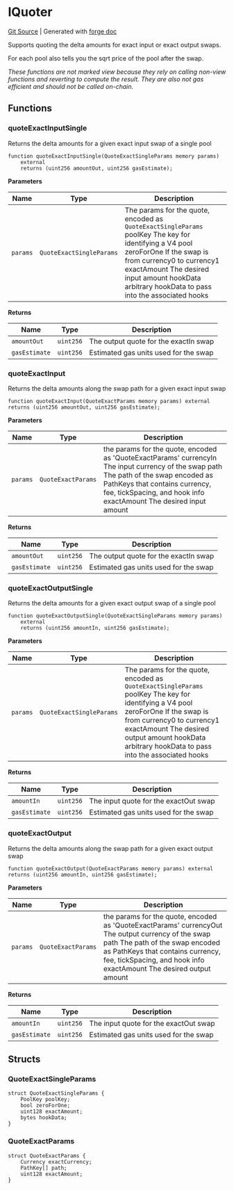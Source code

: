 # IQuoter
[Git Source](https://github.com/Uniswap/docs/blob/47e3c30ae8a0d7c086bf3e41bd0e7e3a854e280b/src/interfaces/IQuoter.sol)
| Generated with [forge doc](https://book.getfoundry.sh/reference/forge/forge-doc)

Supports quoting the delta amounts for exact input or exact output swaps.

For each pool also tells you the sqrt price of the pool after the swap.

*These functions are not marked view because they rely on calling non-view functions and reverting
to compute the result. They are also not gas efficient and should not be called on-chain.*


## Functions
### quoteExactInputSingle

Returns the delta amounts for a given exact input swap of a single pool


```solidity
function quoteExactInputSingle(QuoteExactSingleParams memory params)
    external
    returns (uint256 amountOut, uint256 gasEstimate);
```
**Parameters**

|Name|Type|Description|
|----|----|-----------|
|`params`|`QuoteExactSingleParams`|The params for the quote, encoded as `QuoteExactSingleParams` poolKey The key for identifying a V4 pool zeroForOne If the swap is from currency0 to currency1 exactAmount The desired input amount hookData arbitrary hookData to pass into the associated hooks|

**Returns**

|Name|Type|Description|
|----|----|-----------|
|`amountOut`|`uint256`|The output quote for the exactIn swap|
|`gasEstimate`|`uint256`|Estimated gas units used for the swap|


### quoteExactInput

Returns the delta amounts along the swap path for a given exact input swap


```solidity
function quoteExactInput(QuoteExactParams memory params) external returns (uint256 amountOut, uint256 gasEstimate);
```
**Parameters**

|Name|Type|Description|
|----|----|-----------|
|`params`|`QuoteExactParams`|the params for the quote, encoded as 'QuoteExactParams' currencyIn The input currency of the swap path The path of the swap encoded as PathKeys that contains currency, fee, tickSpacing, and hook info exactAmount The desired input amount|

**Returns**

|Name|Type|Description|
|----|----|-----------|
|`amountOut`|`uint256`|The output quote for the exactIn swap|
|`gasEstimate`|`uint256`|Estimated gas units used for the swap|


### quoteExactOutputSingle

Returns the delta amounts for a given exact output swap of a single pool


```solidity
function quoteExactOutputSingle(QuoteExactSingleParams memory params)
    external
    returns (uint256 amountIn, uint256 gasEstimate);
```
**Parameters**

|Name|Type|Description|
|----|----|-----------|
|`params`|`QuoteExactSingleParams`|The params for the quote, encoded as `QuoteExactSingleParams` poolKey The key for identifying a V4 pool zeroForOne If the swap is from currency0 to currency1 exactAmount The desired output amount hookData arbitrary hookData to pass into the associated hooks|

**Returns**

|Name|Type|Description|
|----|----|-----------|
|`amountIn`|`uint256`|The input quote for the exactOut swap|
|`gasEstimate`|`uint256`|Estimated gas units used for the swap|


### quoteExactOutput

Returns the delta amounts along the swap path for a given exact output swap


```solidity
function quoteExactOutput(QuoteExactParams memory params) external returns (uint256 amountIn, uint256 gasEstimate);
```
**Parameters**

|Name|Type|Description|
|----|----|-----------|
|`params`|`QuoteExactParams`|the params for the quote, encoded as 'QuoteExactParams' currencyOut The output currency of the swap path The path of the swap encoded as PathKeys that contains currency, fee, tickSpacing, and hook info exactAmount The desired output amount|

**Returns**

|Name|Type|Description|
|----|----|-----------|
|`amountIn`|`uint256`|The input quote for the exactOut swap|
|`gasEstimate`|`uint256`|Estimated gas units used for the swap|


## Structs
### QuoteExactSingleParams

```solidity
struct QuoteExactSingleParams {
    PoolKey poolKey;
    bool zeroForOne;
    uint128 exactAmount;
    bytes hookData;
}
```

### QuoteExactParams

```solidity
struct QuoteExactParams {
    Currency exactCurrency;
    PathKey[] path;
    uint128 exactAmount;
}
```

